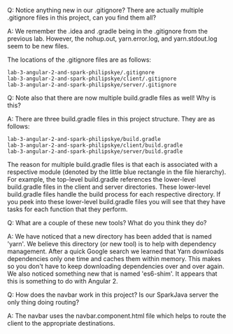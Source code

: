 Q: Notice anything new in our .gitignore? There are actually multiple .gitignore files in this project, can you find them all? 

A: We remember the .idea and .gradle being in the .gitignore from the previous lab. However, the nohup.out, yarn.error.log,
   and yarn.stdout.log seem to be new files. 
   
   The locations of the .gitignore files are as follows:
   
    lab-3-angular-2-and-spark-philipskye/.gitignore
    lab-3-angular-2-and-spark-philipskye/client/.gitignore
    lab-3-angular-2-and-spark-philipskye/server/.gitignore
    
Q: Note also that there are now multiple build.gradle files as well! Why is this? 

A: There are three build.gradle files in this project structure. They are as follows:

    lab-3-angular-2-and-spark-philipskye/build.gradle
    lab-3-angular-2-and-spark-philipskye/client/build.gradle
    lab-3-angular-2-and-spark-philipskye/server/build.gradle
    
   The reason for multiple build.gradle files is that each is associated with a respective module 
   (denoted by the little blue rectangle in the file hierarchy). For example, the top-level build.gradle references 
   the lower-level build.gradle files in the client and server directories. These lower-level build.gradle files handle 
   the build process for each respective directory. If you peek into these lower-level build.gradle files
   you will see that they have tasks for each function that they perform.
   
Q: What are a couple of these new tools? What do you think they do?
 
A: We have noticed that a new directory has been added that is named 'yarn'. We believe this directory (or new tool)
   is to help with dependency management. After a quick Google search we learned that Yarn downloads dependencies
   only one time and caches them within memory. This makes so you don't have to keep downloading dependencies
   over and over again. We also noticed something new that is named 'es6-shim'. It appears that this is something
   to do with Angular 2.

Q: How does the navbar work in this project? Is our SparkJava server the only thing doing routing? 

A: The navbar uses the navbar.component.html file which helps to route the client to the appropriate destinations.
    
   
